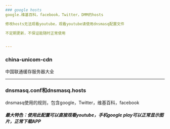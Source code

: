 ```yaml
---
### google hosts
google.维基百科，facebook，Twitter，DMM的hosts

修改hosts无法观看youtube，观看youtube请使用dnsmasq配置文件

不定期更新，不保证能随时正常使用


---
```

### china-unicom-cdn
中国联通缓存服务器大全

---
### dnsmasq.conf和dnsmasq.hosts
dnsmasq使用的规则，包含google，Twitter，维基百科，facebook

##### 最大特色：使用此配置可以直接观看youtube，手机google play可以正常显示图片，正常下载APP

